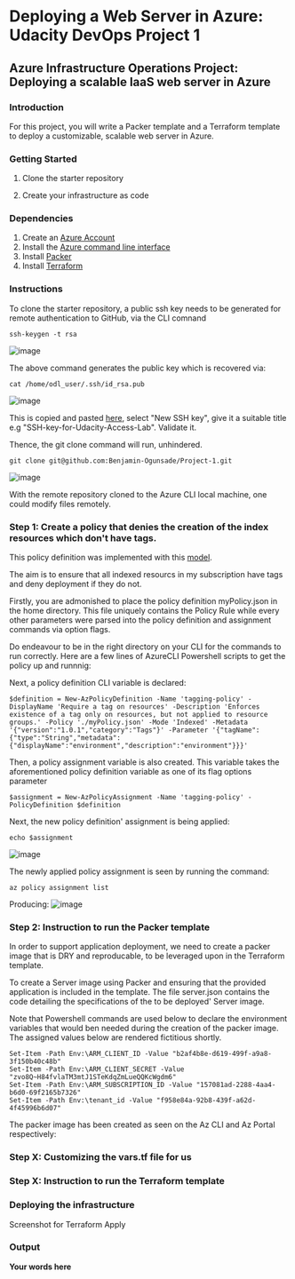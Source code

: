# Deploying a Web Server in Azure: Udacity DevOps Project 1

## Azure Infrastructure Operations Project: Deploying a scalable IaaS web server in Azure

### Introduction
For this project, you will write a Packer template and a Terraform template to deploy a customizable, scalable web server in Azure.

### Getting Started
1. Clone the starter repository

2. Create your infrastructure as code


### Dependencies
1. Create an [Azure Account](https://portal.azure.com) 
2. Install the [Azure command line interface](https://docs.microsoft.com/en-us/cli/azure/install-azure-cli?view=azure-cli-latest)
3. Install [Packer](https://www.packer.io/downloads)
4. Install [Terraform](https://www.terraform.io/downloads.html)

### Instructions
To clone the starter repository, a public ssh key needs to be generated for remote authentication to GitHub, via the CLI comnand

````
ssh-keygen -t rsa
````
![image](https://user-images.githubusercontent.com/28298236/185976602-ab944906-2b2b-455a-b01b-a0d39e760a6a.png)

The above command generates the public key which is recovered via:

````
cat /home/odl_user/.ssh/id_rsa.pub
````
![image](https://user-images.githubusercontent.com/28298236/185976911-ec54aa80-c6ef-446e-b43a-c01fde7f14ac.png)

This is copied and pasted [here](https://github.com/settings/keys), select "New SSH key", give it a suitable title e.g "SSH-key-for-Udacity-Access-Lab". Validate it.

Thence, the git clone command will run, unhindered.


````
git clone git@github.com:Benjamin-Ogunsade/Project-1.git
````

![image](https://user-images.githubusercontent.com/28298236/185977312-93211a93-712d-4f06-9cd1-a7315e2d8f38.png)


With the remote repository cloned to the Azure CLI local machine, one could modify files remotely.


### Step 1: Create a policy that denies the creation of the index resources which don't have tags.

This policy definition was implemented with this [model](https://portal.azure.com/#view/Microsoft_Azure_Policy/PolicyDetailBlade/definitionId/%2Fproviders%2FMicrosoft.Authorization%2FpolicyDefinitions%2F871b6d14-10aa-478d-b590-94f262ecfa99). 

The aim is to ensure that all indexed resourcs in my subscription have tags and deny deployment if they do not.

Firstly, you are admonished to place the policy definition myPolicy.json in the home directory. This file uniquely contains the Policy Rule while every other parameters were parsed into the policy definition and assignment commands via option flags.

Do endeavour to be in the right directory on your CLI for the commands to run correctly. Here are a few lines of AzureCLI Powershell scripts to get the policy up and runnnig:

Next, a policy definition CLI variable is declared:


````
$definition = New-AzPolicyDefinition -Name 'tagging-policy' -DisplayName 'Require a tag on resources' -Description 'Enforces existence of a tag only on resources, but not applied to resource groups.' -Policy './myPolicy.json' -Mode 'Indexed' -Metadata '{"version":"1.0.1","category":"Tags"}' -Parameter '{"tagName":{"type":"String","metadata":{"displayName":"environment","description":"environment"}}}'
````

Then, a policy assignment variable is also created. This variable takes the aforementioned policy definition variable as one of its flag options parameter

````
$assignment = New-AzPolicyAssignment -Name 'tagging-policy' -PolicyDefinition $definition
````

Next, the new policy definition' assignment is being applied:

````
echo $assignment
````

![image](https://user-images.githubusercontent.com/28298236/185986047-47d093d1-8515-4894-ba70-0e32a668f90c.png)

The newly applied policy assignment is seen by running the command: 
````
az policy assignment list
````
Producing:
![image](https://user-images.githubusercontent.com/28298236/185987562-2a232816-1c76-4d37-b0da-b2d5566a922c.png)


### Step 2: Instruction to run the Packer template

In order to support application deployment, we need to create a packer image that is DRY and reproducable, to be leveraged upon in the Terraform template.


To create a Server image  using Packer and ensuring that the provided application is included in the template.
The file server.json contains the code detailing the specifications of the to be deployed' Server image.

Note that Powershell commands are used below to declare the environment variables that would ben needed
during the creation of the packer image. The assigned values below are rendered fictitious shortly.

````
Set-Item -Path Env:\ARM_CLIENT_ID -Value "b2af4b8e-d619-499f-a9a8-3f150b40c48b"
Set-Item -Path Env:\ARM_CLIENT_SECRET -Value "zvo8Q~H84fvlaTM3mtJ1STeKdqZmLueQQKcWgdm6"
Set-Item -Path Env:\ARM_SUBSCRIPTION_ID -Value "157081ad-2288-4aa4-b6d0-69f2165b7326"
Set-Item -Path Env:\tenant_id -Value "f958e84a-92b8-439f-a62d-4f45996b6d07"
````

The packer image has been created as seen on the Az CLI and Az Portal respectively:



### Step X: Customizing the vars.tf file for us


### Step X: Instruction to run the Terraform template
### Deploying the infrastructure

Screenshot for Terraform Apply


### Output
**Your words here**
